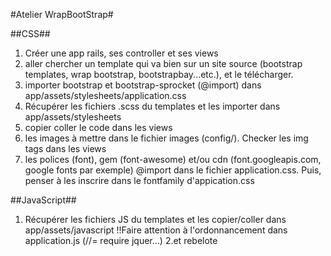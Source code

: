 #Atelier WrapBootStrap#

##CSS##
1. Créer une app rails, ses controller et ses views
2. aller chercher un template qui va bien sur un site source (bootstrap templates, wrap bootstrap, bootstrapbay...etc.), et le télécharger.
3. importer bootstrap et bootstrap-sprocket (@import) dans app/assets/stylesheets/application.css
4. Récupérer les fichiers .scss du templates et les importer dans app/assets/stylesheets
5. copier coller le code dans les views
6. les images à mettre dans le fichier images (config/). Checker les img tags dans les views
7. les polices (font), gem (font-awesome) et/ou cdn (font.googleapis.com, google fonts par exemple) @import dans le fichier application.css. Puis, penser à les inscrire dans le fontfamily d'appication.css

##JavaScript##
1. Récupérer les fichiers JS du templates et les copier/coller dans app/assets/javascript !!Faire attention à l'ordonnancement dans application.js (//= require jquer...)
2.et rebelote
